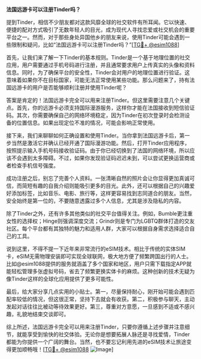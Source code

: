 **法国远游卡可以注册Tinder吗？**

提到Tinder，相信不少朋友都对这款风靡全球的社交软件有所耳闻。它以快速、便捷的配对方式吸引了无数年轻人的目光，成为现代人寻找恋爱或社交机会的重要平台之一。然而，对于那些身处异国他乡的朋友来说，使用Tinder可能会遇到一些限制和疑问，比如“法国远游卡可以注册Tinder吗？”[[TG💪+ @esim1088](https://t.me/s/esim1088)]

首先，让我们来了解一下Tinder的基本规则。Tinder是一个基于地理位置的社交应用，用户需要通过手机号码进行注册，并且通常要求用户上传真实的头像和资料信息。同时，为了确保平台的安全性，Tinder会对用户的地理位置进行验证。这意味着如果你不在目标国家，可能无法正常使用某些功能。那么问题来了，持有法国远游卡的用户是否能够顺利注册并使用Tinder呢？

答案是肯定的！法国远游卡完全可以用来注册Tinder。但这里需要注意几个关键点。首先，你的远游卡必须支持国际漫游服务，这样你才能在法国接收到短信验证码。其次，你需要确保自己的网络环境稳定，因为Tinder在初次登录时会检测设备的位置信息。如果出现定位不准的情况，可能会影响正常使用。

接下来，我们来聊聊如何正确设置和使用Tinder。当你拿到法国远游卡后，第一步当然是激活它并确认已经开通了国际漫游功能。然后，打开Tinder应用程序，按照提示输入手机号码接收验证码。由于你已经切换到了法国的网络环境，所以应该不会遇到太多障碍。不过，如果你发现验证码迟迟未到，可以尝试更换运营商或者检查手机信号强度。

成功注册之后，别忘了完善个人资料。一张清晰自然的照片会让你显得更加真诚可信，而简短有趣的自我介绍则能吸引更多的目光。此外，还可以根据自己的兴趣爱好添加标签，比如音乐、电影、旅行等，这样更容易找到志同道合的朋友。当然，安全始终是第一位的，不要随意透露过多个人信息，尤其是涉及隐私的内容。

除了Tinder之外，还有许多其他类似的社交平台值得关注。例如，Bumble更注重女性的选择权；Hinge则强调深度交流；Grindr则是专门为LGBTQ群体打造的交友社区。每个平台都有其独特的魅力和适用人群，大家可以根据自身需求选择适合自己的工具。

说到这里，不得不提一下近年来非常流行的eSIM技术。相比于传统的实体SIM卡，eSIM无需物理安装即可实现全球联网，极大地方便了频繁跨国出行的人士。比如@esim1088提供的服务就涵盖了多个国家和地区，用户只需下载指定APP就能轻松管理多张虚拟号码，省去了频繁更换实体卡的麻烦。这种创新的技术无疑为像Tinder这样的全球化应用提供了更多可能性。

最后，给大家分享几点实用的小贴士。第一，尽量保持耐心，刚开始可能会遇到匹配率较低的情况，但这很正常，坚持下去就会有收获。第二，积极参与聊天，主动发起对话往往比被动等待效果更好。第三，尊重对方意愿，一旦感到不适或不感兴趣，礼貌地结束交谈即可。

综上所述，法国远游卡完全可以用来注册Tinder，只要你遵循上述步骤并注意细节，就能享受到愉快的社交体验。无论你是想要拓展人脉还是寻找爱情，Tinder都能为你提供一个广阔的舞台。当然，也不要忘记利用先进的eSIM技术让旅途变得更加顺畅哦！[[TG💪+ @esim1088](https://t.me/s/esim1088) ![Image](https://i.postimg.cc/4NQfJmqS/Snipaste-2025-05-13-00-14-12.png)]
